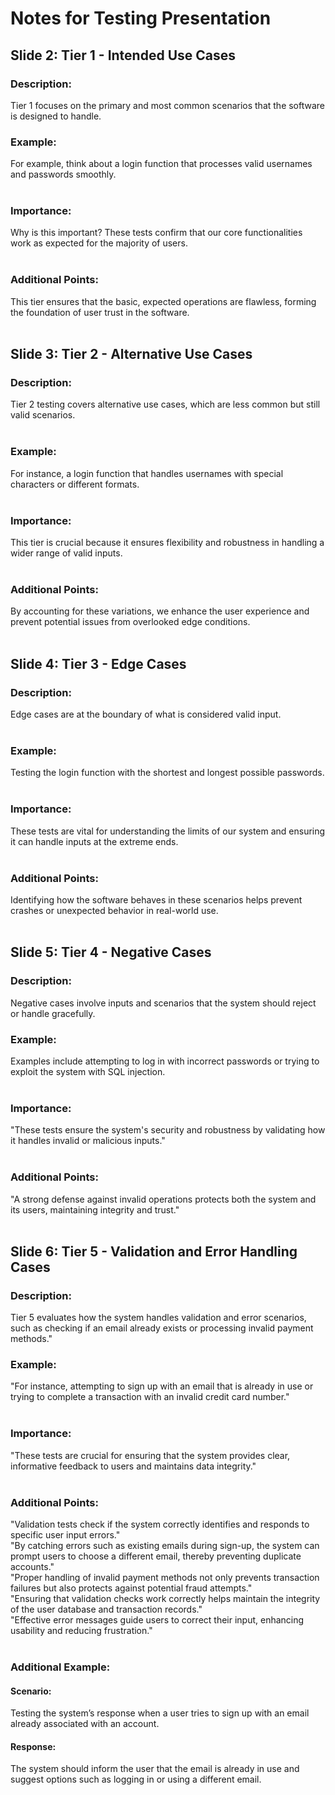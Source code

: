 # Notes for Testing Presentation<br>
## Slide 2: Tier 1 - Intended Use Cases<br>
### Description: <br>
Tier 1 focuses on the primary and most common scenarios that the software is designed to handle.<br>
### Example:<br>
For example, think about a login function that processes valid usernames and passwords smoothly.<br>
<br>
### Importance:<br>
Why is this important? These tests confirm that our core functionalities work as expected for the majority of users.<br>
<br>
### Additional Points:<br>
This tier ensures that the basic, expected operations are flawless, forming the foundation of user trust in the software.<br>
<br>
## Slide 3: Tier 2 - Alternative Use Cases<br>
### Description:<br>
Tier 2 testing covers alternative use cases, which are less common but still valid scenarios.<br>
<br>
### Example:<br>
For instance, a login function that handles usernames with special characters or different formats.<br>
<br>
### Importance:<br>
This tier is crucial because it ensures flexibility and robustness in handling a wider range of valid inputs.<br>
<br>
### Additional Points:<br>
By accounting for these variations, we enhance the user experience and prevent potential issues from overlooked edge conditions.<br>
<br>
## Slide 4: Tier 3 - Edge Cases<br>
### Description:<br>
Edge cases are at the boundary of what is considered valid input.<br>
<br>
### Example:<br>
Testing the login function with the shortest and longest possible passwords.<br>
<br>
### Importance:<br>
These tests are vital for understanding the limits of our system and ensuring it can handle inputs at the extreme ends.<br>
<br>
### Additional Points:<br>
Identifying how the software behaves in these scenarios helps prevent crashes or unexpected behavior in real-world use.<br>
<br>
## Slide 5: Tier 4 - Negative Cases<br>
### Description:<br>
Negative cases involve inputs and scenarios that the system should reject or handle gracefully.<br>
### Example:<br>
Examples include attempting to log in with incorrect passwords or trying to exploit the system with SQL injection.<br>
<br>
### Importance:<br>
"These tests ensure the system's security and robustness by validating how it handles invalid or malicious inputs."<br>
<br>
### Additional Points:<br>
"A strong defense against invalid operations protects both the system and its users, maintaining integrity and trust."<br>
<br>
## Slide 6: Tier 5 - Validation and Error Handling Cases<br>
### Description:<br>
Tier 5 evaluates how the system handles validation and error scenarios, such as checking if an email already exists or processing invalid payment methods."<br>
### Example: <br>
"For instance, attempting to sign up with an email that is already in use or trying to complete a transaction with an invalid credit card number."<br>
<br>
### Importance:<br>
"These tests are crucial for ensuring that the system provides clear, informative feedback to users and maintains data integrity."<br>
<br>
### Additional Points:<br>
"Validation tests check if the system correctly identifies and responds to specific user input errors."<br>
"By catching errors such as existing emails during sign-up, the system can prompt users to choose a different email, thereby preventing duplicate accounts."<br>
"Proper handling of invalid payment methods not only prevents transaction failures but also protects against potential fraud attempts."<br>
"Ensuring that validation checks work correctly helps maintain the integrity of the user database and transaction records."<br>
"Effective error messages guide users to correct their input, enhancing usability and reducing frustration."<br>
<br>
### Additional Example:<br>
#### Scenario:<br>
Testing the system’s response when a user tries to sign up with an email already associated with an account.<br>
#### Response:<br>
The system should inform the user that the email is already in use and suggest options such as logging in or using a different email.<br>


